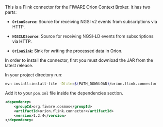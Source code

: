 This is a Flink connector for the FIWARE Orion Context Broker. It has two parts:

-   **`OrionSource`**: Source for receiving NGSI v2 events from subscriptions via HTTP.

-   **`NGSILDSource`**: Source for receiving NGSI-LD events from subscriptions via HTTP.

-   **`OrionSink`**: Sink for writing the processed data in Orion.

In order to install the connector, first you must download the JAR from the latest release.

In your project directory run:

```bash
mvn install:install-file -Dfile=$(PATH_DOWNLOAD)/orion.flink.connector-1.2.4.jar -DgroupId=org.fiware.cosmos -DartifactId=orion.flink.connector -Dversion=1.2.4 -Dpackaging=jar
```

Add it to your `pom.xml` file inside the dependencies section.

```xml
<dependency>
    <groupId>org.fiware.cosmos</groupId>
    <artifactId>orion.flink.connector</artifactId>
    <version>1.2.4</version>
</dependency>
```
